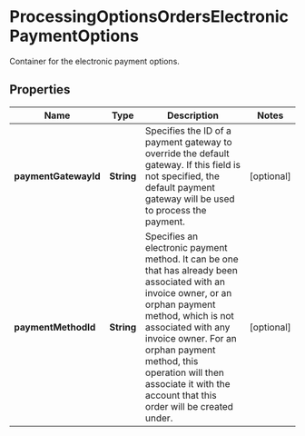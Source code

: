 

# ProcessingOptionsOrdersElectronicPaymentOptions

Container for the electronic payment options. 

## Properties

| Name | Type | Description | Notes |
|------------ | ------------- | ------------- | -------------|
|**paymentGatewayId** | **String** | Specifies the ID of a payment gateway to override the default gateway. If this field is not specified, the default payment gateway will be used to process the payment.  |  [optional] |
|**paymentMethodId** | **String** | Specifies an electronic payment method. It can be one that has already been associated with an invoice owner, or an orphan payment method, which is not associated with any invoice owner. For an orphan payment method, this operation will then associate it with the account that this order will be created under.  |  [optional] |



